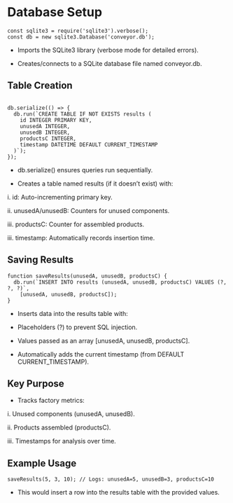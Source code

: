 # Database Setup

```
const sqlite3 = require('sqlite3').verbose();
const db = new sqlite3.Database('conveyor.db');
```

- Imports the SQLite3 library (verbose mode for detailed errors).

- Creates/connects to a SQLite database file named conveyor.db.

## Table Creation

```

db.serialize(() => {
  db.run(`CREATE TABLE IF NOT EXISTS results (
    id INTEGER PRIMARY KEY,
    unusedA INTEGER,
    unusedB INTEGER,
    productsC INTEGER,
    timestamp DATETIME DEFAULT CURRENT_TIMESTAMP
  )`);
});
```

- db.serialize() ensures queries run sequentially.

- Creates a table named results (if it doesn’t exist) with:

i. id: Auto-incrementing primary key.

ii. unusedA/unusedB: Counters for unused components.

iii. productsC: Counter for assembled products.

iii. timestamp: Automatically records insertion time.


## Saving Results


```
function saveResults(unusedA, unusedB, productsC) {
  db.run(`INSERT INTO results (unusedA, unusedB, productsC) VALUES (?, ?, ?)`, 
    [unusedA, unusedB, productsC]);
}

```


- Inserts data into the results table with:

- Placeholders (?) to prevent SQL injection.

- Values passed as an array [unusedA, unusedB, productsC].

- Automatically adds the current timestamp (from DEFAULT CURRENT_TIMESTAMP).

## Key Purpose

- Tracks factory metrics:

i. Unused components (unusedA, unusedB).

ii. Products assembled (productsC).

iii. Timestamps for analysis over time.

## Example Usage

```
saveResults(5, 3, 10); // Logs: unusedA=5, unusedB=3, productsC=10

```
- This would insert a row into the results table with the provided values.
